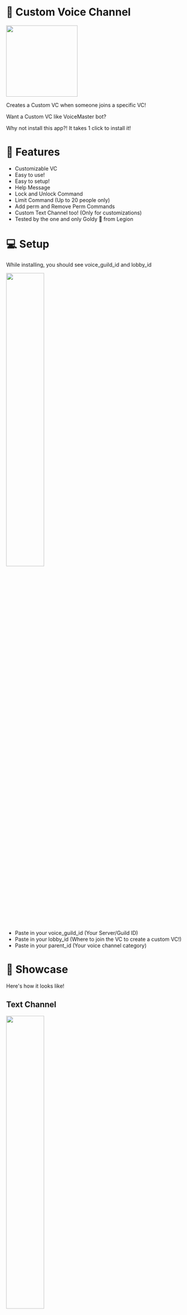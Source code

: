 # 🎤 Custom Voice Channel

[<img src="https://open.autocode.com/static/images/open.svg?" width="192">](https://open.autocode.com/)

Creates a Custom VC when someone joins a specific VC!

Want a Custom VC like VoiceMaster bot?

Why not install this app?! It takes 1 click to install it!


# 🔖 Features
- Customizable VC
- Easy to use!
- Easy to setup!
- Help Message
- Lock and Unlock Command
- Limit Command (Up to 20 people only)
- Add perm and Remove Perm Commands
- Custom Text Channel too! (Only for customizations)
- Tested by the one and only Goldy 🤡 from Legion

# 💻 Setup
While installing, you should see voice_guild_id and lobby_id

<img src = "https://media.discordapp.net/attachments/907209777065652244/907212728706408458/unknown.png?width=784&height=559" width = "45%">

- Paste in your voice_guild_id (Your Server/Guild ID)
- Paste in your lobby_id (Where to join the VC to create a custom VC!)
- Paste in your parent_id (Your voice channel category)

# 👀 Showcase

Here's how it looks like!

## Text Channel
<img src = "https://media.discordapp.net/attachments/907209777065652244/907209837044187146/unknown.png?width=753&height=559" width = "45%">

## Voice Channel
  <img src = "https://media.discordapp.net/attachments/907209777065652244/907209970976702514/unknown.png" width = "45%">



# 🔧 Common Problems/Troubleshooting
## The VC doesn't get deleted when I join another vc!
1. Duplicate update-12.js

<img src = "https://cdn.discordapp.com/attachments/907209777065652244/907210521474891787/unknown.png" width = "10%">

2. Go to the file and then go to line 6 and change the `${process.env.lobby_id}` to the voice channel ID that you joined that wouldn't delete the Custom VC

<img src = "https://media.discordapp.net/attachments/907209777065652244/907211068873523220/unknown.png" width = "45%">

3. Then save! (If you have multiple VCs then do the same steps!)

DM `Haruko#5724` for other troubleshooting or state your problem at [Autocode's Discord](https://discord.gg/autocode)!

# ✍ About the Author
📚 Website: [Haruko's Website]( https://harukolink.api.stdlib.com/developer@botdev/)

🤖 My Bot's Website: [Bot Website](https://orbit-bot.api.stdlib.com/discord-dashboard@dev/home.html) The bot is still in Developed though!

📸 My Youtube Channel [Youtube Channel](https://www.youtube.com/channel/UCgm8Lcx4-PH2m1NunbUb95g)

📖 My Bot's Support Server: [Discord Support Server](https://discord.gg/s4tf4jC5)
